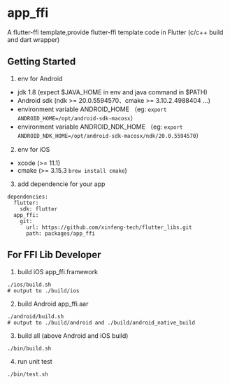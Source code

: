 # app_ffi

A flutter-ffi template,provide flutter-ffi template code in Flutter (c/c++ build and dart wrapper)

## Getting Started

1. env for Android

- jdk 1.8 (expect $JAVA_HOME in env and java command in $PATH)
- Android sdk (ndk >= 20.0.5594570、cmake >= 3.10.2.4988404 ...)
- environment variable ANDROID_HOME （eg: `export ANDROID_HOME=/opt/android-sdk-macosx`）
- environment variable ANDROID_NDK_HOME （eg: `export ANDROID_NDK_HOME=/opt/android-sdk-macosx/ndk/20.0.5594570`）

2. env for iOS

- xcode (>= 11.1)
- cmake (>= 3.15.3 `brew install cmake`)

3. add dependencie for your app
```
dependencies:
  flutter:
    sdk: flutter
  app_ffi:
    git:
      url: https://github.com/xinfeng-tech/flutter_libs.git
      path: packages/app_ffi  
```

## For FFI Lib Developer

1. build iOS app_ffi.framework

```
./ios/build.sh
# output to ./build/ios
```

2. build Android app_ffi.aar

```
./android/build.sh
# output to ./build/android and ./build/android_native_build
```

3. build all (above Android and iOS build)

```
./bin/build.sh
```

4. run unit test

```
./bin/test.sh
```
